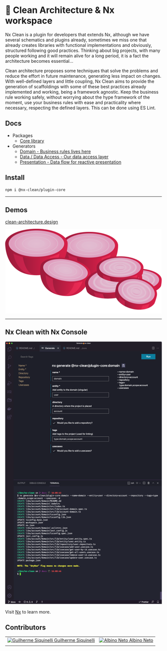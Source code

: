 # 🧅 Clean Architecture & Nx workspace

Nx Clean is a plugin for developers that extends Nx, although we have several schematics and plugins already, sometimes we miss one that already creates libraries with functional implementations and obviously, structured following good practices. Thinking about big projects, with many people working and it will remain alive for a long period, it is a fact the architecture becomes essential...

Clean architecture proposes some techniques that solve the problems and reduce the effort in future maintenance, generating less impact on changes. With well-defined layers and little coupling, Nx Clean aims to provide the generation of scaffoldings with some of these best practices already implemented and working, being a framework agnostic. Keep the business rule working safely, without worrying about the hype framework of the moment, use your business rules with ease and practicality where necessary, respecting the defined layers. This can be done using ES Lint.

## Docs

- Packages
  - [Core library](./libs/core)
- Generators
  - [Domain - Business rules lives here](./libs/plugin/core#domain---generate)
  - [Data / Data Access - Our data access layer](./libs/plugin/core#data---generate)
  - [Presentation - Data flow for reactive presentation](./libs/plugin/core#presentation---generate)

## Install

```sh
npm i @nx-clean/plugin-core
```

---

## Demos

[clean-architecture.design](https://clean-architecture.design)


![Nx Console with Nx Clean](./assets/onions.svg)

---

## Nx Clean with Nx Console

![Nx Console with Nx Clean](./assets/nx-clean-console.png)

Visit [Nx](https://nx.dev/) to learn more.


## Contributors

|  |  |
| --- | --- |
| [![Guilherme Siquinelli](https://avatars.githubusercontent.com/u/5638096?v=4) Guilherme Siquinelli ](https://github.com/guiseek) | [![Albino Neto](https://avatars.githubusercontent.com/u/43091506?v=4) Albino Neto](https://github.com/AlbinoMeneguettiNeto) |
|  |  |

 